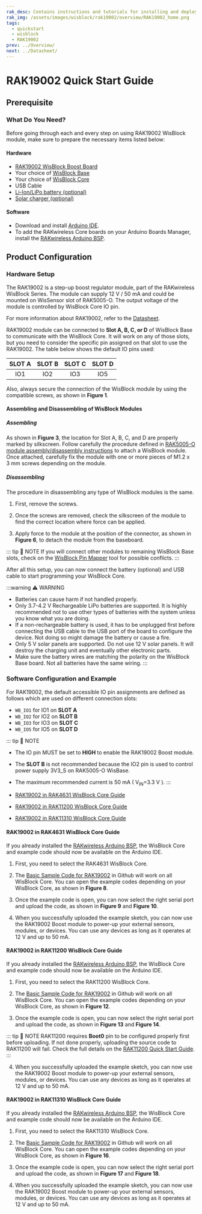 ```yaml
---
rak_desc: Contains instructions and tutorials for installing and deploying your RAK19002. Instructions are written in a detailed and step-by-step manner for an easier experience in setting up your device. Aside from the hardware configuration, it also contains a software setup that includes detailed example codes that will help you get started.
rak_img: /assets/images/wisblock/rak19002/overview/RAK19002_home.png
tags:
  - quickstart
  - wisblock
  - RAK19002
prev: ../Overview/
next: ../Datasheet/
---
```


# RAK19002 Quick Start Guide


## Prerequisite

### What Do You Need?

Before going through each and every step on using RAK19002 WisBlock module, make sure to prepare the necessary items listed below:

#### Hardware

- [RAK19002 WisBlock Boost Board](https://store.rakwireless.com/products/wisblock-boost-module-rak19002?utm_source=WisBlockRAK19002&utm_medium=Document&utm_campaign=BuyFromStore)
- Your choice of [WisBlock Base](https://store.rakwireless.com/collections/wisblock-base)
- Your choice of [WisBlock Core](https://store.rakwireless.com/collections/wisblock-core)
- USB Cable
- [Li-Ion/LiPo battery (optional)](https://store.rakwireless.com/collections/wisblock-accessory/products/battery-connector-cable?utm_source=BatteryConnector&utm_medium=Document&utm_campaign=BuyFromStore)
- [Solar charger (optional)](https://store.rakwireless.com/collections/wisblock-accessory/products/solar-panel-connector-cable?utm_source=SolarPanelConnector&utm_medium=Document&utm_campaign=BuyFromStore)

#### Software

- Download and install [Arduino IDE](https://www.arduino.cc/en/Main/Software).
- To add the RAKwireless Core boards on your Arduino Boards Manager, install the [RAKwireless Arduino BSP](https://github.com/RAKWireless/RAKwireless-Arduino-BSP-Index).

## Product Configuration

### Hardware Setup

The RAK19002 is a step-up boost regulator module, part of the RAKwireless WisBlock Series. The module can supply 12&nbsp;V / 50&nbsp;mA and could be mounted on WisSensor slot of RAK5005-O. The output voltage of the module is controlled by WisBlock Core IO pin.

For more information about RAK19002, refer to the [Datasheet](../Datasheet/).

RAK19002 module can be connected to **Slot A, B, C, or D** of WisBlock Base to communicate with the WisBlock Core. It will work on any of those slots, but you need to consider the specific pin assigned on that slot to use the RAK19002. The table below shows the default IO pins used:

| SLOT A | SLOT B | SLOT C | SLOT D |
| :----: | :----: | :----: | :----: |
|  IO1   |  IO2   |  IO3   |  IO5   |

Also, always secure the connection of the WisBlock module by using the compatible screws, as shown in **Figure 1**.


<rk-img
  src="/assets/images/wisblock/rak19002/quickstart/rak19002_assembly.png"
  width="50%"
  caption="RAK19002 connection to WisBlock Base"
/>

<rk-img
  src="/assets/images/wisblock/rak19002/quickstart/rak19002_powerpin.png"
  width="40%"
  caption="RAK19002 Supply Pins"
/>

#### Assembling and Disassembling of WisBlock Modules

##### Assembling

As shown in **Figure 3**, the location for Slot A, B, C, and D are properly marked by silkscreen. Follow carefully the procedure defined in [RAK5005-O module assembly/disassembly instructions](https://docs.rakwireless.com/Knowledge-Hub/Learn/RAK5005-O-Baseboard-Installation-Guide/) to attach a WisBlock module. Once attached, carefully fix the module with one or more pieces of M1.2 x 3&nbsp;mm screws depending on the module.

<rk-img
  src="/assets/images/wisblock/rak19002/quickstart/14.wisblock-sensor-silkscreen.png"
  width="70%"
  caption="Module connection to WisBlock Base"
/>

##### Disassembling

The procedure in disassembling any type of WisBlock modules is the same.

1. First, remove the screws.

<rk-img
  src="/assets/images/wisblock/rak19002/quickstart/16.removing-screws.png"
  width="70%"
  caption="Removing screws from the WisBlock module"
/>

2. Once the screws are removed, check the silkscreen of the module to find the correct location where force can be applied.

<rk-img
  src="/assets/images/wisblock/rak19002/quickstart/17.detaching-silkscreen.png"
  width="70%"
  caption="Detaching silkscreen on the WisBlock module"
/>

3. Apply force to the module at the position of the connector, as shown in **Figure 6**, to detach the module from the baseboard.

<rk-img
  src="/assets/images/wisblock/rak19002/quickstart/18.detaching-module.png"
  width="70%"
  caption="Applying even forces on the proper location of a WisBlock module"
/>

::: tip 📝 NOTE
If you will connect other modules to remaining WisBlock Base slots, check on the [WisBlock Pin Mapper](https://docs.rakwireless.com/Knowledge-Hub/Pin-Mapper/) tool for possible conflicts.
:::

After all this setup, you can now connect the battery (optional) and USB cable to start programming your WisBlock Core.

:::warning ⚠️ WARNING
- Batteries can cause harm if not handled properly.
- Only 3.7-4.2&nbsp;V Rechargeable LiPo batteries are supported. It is highly recommended not to use other types of batteries with the system unless you know what you are doing.
- If a non-rechargeable battery is used, it has to be unplugged first before connecting the USB cable to the USB port of the board to configure the device. Not doing so might damage the battery or cause a fire.
- Only 5&nbsp;V solar panels are supported. Do not use 12&nbsp;V solar panels. It will destroy the charging unit and eventually other electronic parts.
- Make sure the battery wires are matching the polarity on the WisBlock Base board. Not all batteries have the same wiring.
:::

### Software Configuration and Example

For RAK19002, the default accessible IO pin assignments are defined as follows which are used on different connection slots:

- `WB_IO1` for IO1 on **SLOT A**
- `WB_IO2` for IO2 on **SLOT B**
- `WB_IO3` for IO3 on **SLOT C**
- `WB_IO5` for IO5 on **SLOT D**

::: tip 📝 NOTE
- The IO pin MUST be set to **HIGH** to enable the RAK19002 Boost module.
- The **SLOT B** is not recommended because the IO2 pin is used to control power supply 3V3_S on RAK5005-O WisBase.
- The maximum recommended current is 50&nbsp;mA  ( V<sub>IN</sub>=3.3&nbsp;V ).
:::

- [RAK19002 in RAK4631 WisBlock Core Guide](/Product-Categories/WisBlock/RAK19002/Quickstart/#rak19002-in-rak4631-wisblock-core-guide)
- [RAK19002 in RAK11200 WisBlock Core Guide](/Product-Categories/WisBlock/RAK19002/Quickstart/#rak19002-in-rak11200-wisblock-core-guide)
- [RAK19002 in RAK11310 WisBlock Core Guide](/Product-Categories/WisBlock/RAK19002/Quickstart/#rak19002-in-rak11310-wisblock-core-guide)

#### RAK19002 in RAK4631 WisBlock Core Guide

If you already installed the [RAKwireless Arduino BSP](https://github.com/RAKWireless/RAKwireless-Arduino-BSP-Index), the WisBlock Core and example code should now be available on the Arduino IDE.

1. First, you need to select the RAK4631 WisBlock Core.

<rk-img
  src="/assets/images/wisblock/rak19002/quickstart/rak4631-board.png"
  width="100%"
  caption="Selecting RAK4631 as WisBlock Core"
/>

2. The [Basic Sample Code for RAK19002](https://github.com/RAKWireless/WisBlock/blob/master/examples/common/sensors/RAK19002_Boost_TPS61046/RAK19002_Boost_TPS61046.ino) in Github will work on all WisBlock Core. You can open the example codes depending on your WisBlock Core, as shown in **Figure 8**.

<rk-img
  src="/assets/images/wisblock/rak19002/quickstart/rak4631-examplecode.png"
  width="100%"
  caption="Opening RAK19002 example code for RAK4631 WisBlock Core"
/>

3. Once the example code is open, you can now select the right serial port and upload the code, as shown in **Figure 9** and **Figure 10**.

<rk-img
  src="/assets/images/wisblock/rak19002/quickstart/rak4631-selectport.png"
  width="100%"
  caption="Selecting the correct Serial Port"
/>

<rk-img
  src="/assets/images/wisblock/rak19002/quickstart/upload.png"
  width="100%"
  caption="Uploading the RAK19002 example code"
/>

4. When you successfully uploaded the example sketch, you can now use the RAK19002 Boost module to power-up your external sensors, modules, or devices. You can use any devices as long as it operates at 12&nbsp;V and up to 50&nbsp;mA.

#### RAK19002 in RAK11200 WisBlock Core Guide

If you already installed the [RAKwireless Arduino BSP](https://github.com/RAKWireless/RAKwireless-Arduino-BSP-Index), the WisBlock Core and example code should now be available on the Arduino IDE.

1. First, you need to select the RAK11200 WisBlock Core.

<rk-img
  src="/assets/images/wisblock/rak19002/quickstart/rak11200-board.png"
  width="100%"
  caption="Selecting RAK11200 as WisBlock Core"
/>

2. The [Basic Sample Code for RAK19002](https://github.com/RAKWireless/WisBlock/blob/master/examples/common/sensors/RAK19002_Boost_TPS61046/RAK19002_Boost_TPS61046.ino) in Github will work on all WisBlock Core. You can open the example codes depending on your WisBlock Core, as shown in **Figure 12**.

<rk-img
  src="/assets/images/wisblock/rak19002/quickstart/rak11200-examplecode.png"
  width="100%"
  caption="Opening RAK19002 example code for RAK11200 WisBlock Core"
/>

3. Once the example code is open, you can now select the right serial port and upload the code, as shown in **Figure 13** and **Figure 14**.

::: tip 📝 NOTE
RAK11200 requires **Boot0** pin to be configured properly first before uploading. If not done properly, uploading the source code to RAK11200 will fail. Check the full details on the [RAK11200 Quick Start Guide](https://docs.rakwireless.com/Product-Categories/WisBlock/RAK11200/Quickstart/#uploading-to-wisblock).
:::

<rk-img
  src="/assets/images/wisblock/rak19002/quickstart/rak11200-selectport.png"
  width="100%"
  caption="Selecting the correct Serial Port"
/>

<rk-img
  src="/assets/images/wisblock/rak19002/quickstart/upload.png"
  width="100%"
  caption="Uploading the RAK19002 example code"
/>

4. When you successfully uploaded the example sketch, you can now use the RAK19002 Boost module to power-up your external sensors, modules, or devices. You can use any devices as long as it operates at 12&nbsp;V and up to 50&nbsp;mA.

#### RAK19002 in RAK11310 WisBlock Core Guide

If you already installed the [RAKwireless Arduino BSP](https://github.com/RAKWireless/RAKwireless-Arduino-BSP-Index), the WisBlock Core and example code should now be available on the Arduino IDE.

1. First, you need to select the RAK11310 WisBlock Core.

<rk-img
  src="/assets/images/wisblock/rak19002/quickstart/rak11310-board.png"
  width="100%"
  caption="Selecting RAK11310 as WisBlock Core"
/>

2. The [Basic Sample Code for RAK19002](https://github.com/RAKWireless/WisBlock/blob/master/examples/common/sensors/RAK19002_Boost_TPS61046/RAK19002_Boost_TPS61046.ino) in Github will work on all WisBlock Core. You can open the example codes depending on your WisBlock Core, as shown in **Figure 16**.

<rk-img
  src="/assets/images/wisblock/rak19002/quickstart/rak11310-examplecode.png"
  width="100%"
  caption="Opening RAK19002 example code for RAK11310 WisBlock Core"
/>

3. Once the example code is open, you can now select the right serial port and upload the code, as shown in **Figure 17** and **Figure 18**.

<rk-img
  src="/assets/images/wisblock/rak19002/quickstart/rak11310-selectport.png"
  width="100%"
  caption="Selecting the correct Serial Port"
/>

<rk-img
  src="/assets/images/wisblock/rak19002/quickstart/upload.png"
  width="100%"
  caption="Uploading the RAK19002 example code"
/>

4. When you successfully uploaded the example sketch, you can now use the RAK19002 Boost module to power-up your external sensors, modules, or devices. You can use any devices as long as it operates at 12&nbsp;V and up to 50&nbsp;mA.

